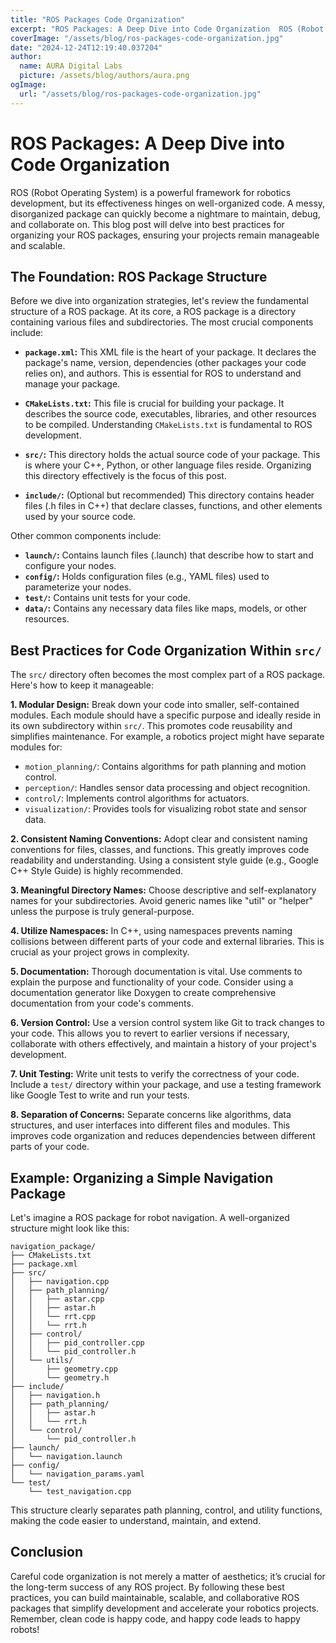 ```yaml
---
title: "ROS Packages Code Organization"
excerpt: "ROS Packages: A Deep Dive into Code Organization  ROS (Robot Operating System) is a powerful framework for robotics development, but its effectivene"
coverImage: "/assets/blog/ros-packages-code-organization.jpg"
date: "2024-12-24T12:19:40.037204"
author:
  name: AURA Digital Labs
  picture: /assets/blog/authors/aura.png
ogImage:
  url: "/assets/blog/ros-packages-code-organization.jpg"
---
```


# ROS Packages: A Deep Dive into Code Organization

ROS (Robot Operating System) is a powerful framework for robotics development, but its effectiveness hinges on well-organized code.  A messy, disorganized package can quickly become a nightmare to maintain, debug, and collaborate on.  This blog post will delve into best practices for organizing your ROS packages, ensuring your projects remain manageable and scalable.

## The Foundation: ROS Package Structure

Before we dive into organization strategies, let's review the fundamental structure of a ROS package.  At its core, a ROS package is a directory containing various files and subdirectories. The most crucial components include:

* **`package.xml`:** This XML file is the heart of your package. It declares the package's name, version, dependencies (other packages your code relies on), and authors.  This is essential for ROS to understand and manage your package.

* **`CMakeLists.txt`:** This file is crucial for building your package. It describes the source code, executables, libraries, and other resources to be compiled.  Understanding `CMakeLists.txt` is fundamental to ROS development.

* **`src/`:** This directory holds the actual source code of your package. This is where your C++, Python, or other language files reside.  Organizing this directory effectively is the focus of this post.

* **`include/`:**  (Optional but recommended) This directory contains header files (.h files in C++) that declare classes, functions, and other elements used by your source code.

Other common components include:

* **`launch/`:** Contains launch files (.launch) that describe how to start and configure your nodes.
* **`config/`:** Holds configuration files (e.g., YAML files) used to parameterize your nodes.
* **`test/`:** Contains unit tests for your code.
* **`data/`:** Contains any necessary data files like maps, models, or other resources.


## Best Practices for Code Organization Within `src/`

The `src/` directory often becomes the most complex part of a ROS package.  Here's how to keep it manageable:

**1. Modular Design:** Break down your code into smaller, self-contained modules.  Each module should have a specific purpose and ideally reside in its own subdirectory within `src/`.  This promotes code reusability and simplifies maintenance. For example, a robotics project might have separate modules for:

* `motion_planning/`:  Contains algorithms for path planning and motion control.
* `perception/`:  Handles sensor data processing and object recognition.
* `control/`: Implements control algorithms for actuators.
* `visualization/`:  Provides tools for visualizing robot state and sensor data.

**2. Consistent Naming Conventions:**  Adopt clear and consistent naming conventions for files, classes, and functions. This greatly improves code readability and understanding.  Using a consistent style guide (e.g., Google C++ Style Guide) is highly recommended.

**3. Meaningful Directory Names:**  Choose descriptive and self-explanatory names for your subdirectories. Avoid generic names like "util" or "helper" unless the purpose is truly general-purpose.

**4.  Utilize Namespaces:** In C++, using namespaces prevents naming collisions between different parts of your code and external libraries.  This is crucial as your project grows in complexity.

**5. Documentation:**  Thorough documentation is vital.  Use comments to explain the purpose and functionality of your code.  Consider using a documentation generator like Doxygen to create comprehensive documentation from your code's comments.

**6. Version Control:**  Use a version control system like Git to track changes to your code.  This allows you to revert to earlier versions if necessary, collaborate with others effectively, and maintain a history of your project's development.

**7. Unit Testing:** Write unit tests to verify the correctness of your code.  Include a `test/` directory within your package, and use a testing framework like Google Test to write and run your tests.

**8.  Separation of Concerns:** Separate concerns like algorithms, data structures, and user interfaces into different files and modules.  This improves code organization and reduces dependencies between different parts of your code.


## Example: Organizing a Simple Navigation Package

Let's imagine a ROS package for robot navigation. A well-organized structure might look like this:

```
navigation_package/
├── CMakeLists.txt
├── package.xml
├── src/
│   ├── navigation.cpp
│   ├── path_planning/
│   │   ├── astar.cpp
│   │   ├── astar.h
│   │   └── rrt.cpp
│   │   └── rrt.h
│   ├── control/
│   │   ├── pid_controller.cpp
│   │   └── pid_controller.h
│   └── utils/
│       ├── geometry.cpp
│       └── geometry.h
├── include/
│   ├── navigation.h
│   ├── path_planning/
│   │   ├── astar.h
│   │   └── rrt.h
│   └── control/
│       └── pid_controller.h
├── launch/
│   └── navigation.launch
├── config/
│   └── navigation_params.yaml
└── test/
    └── test_navigation.cpp
```

This structure clearly separates path planning, control, and utility functions, making the code easier to understand, maintain, and extend.

## Conclusion

Careful code organization is not merely a matter of aesthetics; it’s crucial for the long-term success of any ROS project.  By following these best practices, you can build maintainable, scalable, and collaborative ROS packages that simplify development and accelerate your robotics projects. Remember, clean code is happy code, and happy code leads to happy robots!

